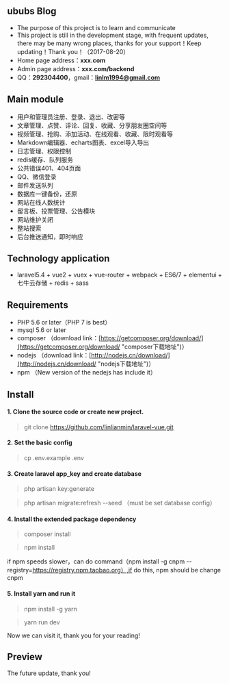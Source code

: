## ububs Blog ##
- The purpose of this project is to learn and communicate
- This project is still in the development stage, with frequent updates, there may be many wrong places, thanks for your support！Keep updating！Thank you！（2017-08-20）
- Home page address：**xxx.com**
- Admin page address：**xxx.com/backend**
- QQ：**292304400**，gmail：**linlm1994@gmail.com**

## Main module ##
- 用户和管理员注册、登录、退出、改密等
- 文章管理、点赞、评论、回复、收藏、分享朋友圈空间等
- 视频管理、抢购、添加活动、在线观看、收藏、限时观看等
- Markdown编辑器、echarts图表、excel导入导出
- 日志管理、权限控制
- redis缓存、队列服务
- 公共错误401、404页面
- QQ、微信登录
- 邮件发送队列
- 数据库一键备份，还原
- 网站在线人数统计
- 留言板、投票管理、公告模块
- 网站维护关闭
- 整站搜索
- 后台推送通知，即时响应

## Technology application ##
- laravel5.4 + vue2 + vuex + vue-router + webpack + ES6/7 + elementui + 七牛云存储 + redis + sass

## Requirements ##
- PHP 5.6 or later（PHP 7 is best）
- mysql 5.6 or later
- composer （download link：[https://getcomposer.org/download/](https://getcomposer.org/download/ "composer下载地址")）
- nodejs （download link：[http://nodejs.cn/download/](http://nodejs.cn/download/ "nodejs下载地址")）
- npm （New version of the nedejs has include it）

## Install ##
#### 1. Clone the source code or create new project. ####
> git clone https://github.com/linlianmin/laravel-vue.git

#### 2. Set the basic config ####
> cp .env.example .env

#### 3. Create laravel app_key and create database  ####
> php artisan key:generate

> php artisan migrate:refresh --seed （must be set database config）
#### 4. Install the extended package dependency ####
> composer install

> npm install

if npm speeds slower，can do command（npm install -g cnpm --registry=https://registry.npm.taobao.org）,if do this, npm should be change cnpm

#### 5. Install yarn and run it ####
> npm install -g yarn

> yarn run dev

Now we can visit it, thank you for your reading!

## Preview ##
The future update, thank you!